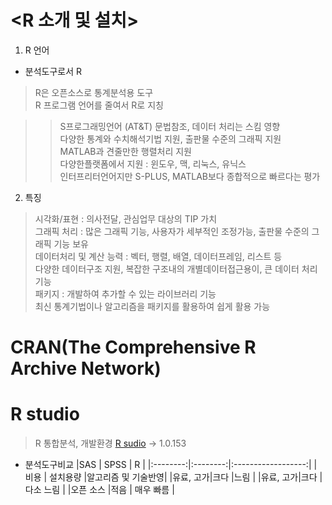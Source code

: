 # <R 소개 및 설치>

1. R 언어
+ 분석도구로서 R 
> R은 오픈소스로 통계분석용 도구  
R 프로그램 언어를 줄여서 R로 지칭 

>> S프로그래밍언어 (AT&T) 문법참조, 데이터 처리는 스킴 영향  
다양한 통계와 수치해석기법 지원, 출판물 수준의 그래픽 지원  
MATLAB과 견줄만한 행렬처리 지원  
다양한플랫폼에서 지원 : 윈도우, 맥, 리눅스, 유닉스  
인터프리터언어지만 S-PLUS, MATLAB보다 종합적으로 빠르다는 평가

2. 특징
> 시각화/표현 : 의사전달, 관심업무 대상의 TIP 가치  
그래픽 처리 : 많은 그래픽 기능, 사용자가 세부적인 조정가능, 출판물 수준의 그래픽 기능 보유  
데이터처리 및 계산 능력 : 벡터, 행렬, 배열, 데이터프레임, 리스트 등  
다양한 데이터구조 지원, 복잡한 구조내의 개별데이터접근용이, 큰 데이터 처리기능  
패키지 : 개발하여 추가할 수 있는 라이브러리 기능  
최신 통계기법이나 알고리즘을 패키지를 활용하여 쉽게 활용 가능

# CRAN(The Comprehensive R Archive Network)  

# R studio
> R 통합분석, 개발환경 [R sudio](www.rstudio.com/) -> 1.0.153

* 분석도구비교
|SAS       | SPSS     | R                  |
|:--------:|:--------:|:------------------:|
|   비용   | 설치용량 |알고리즘 및 기술반영|
|유료, 고가|크다      |느림                |
|유료, 고가|크다      |다소 느림           |
|오픈 소스 |적음      |  매우 빠름         |

